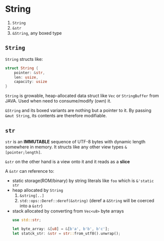 # String 
1. `String`
2. `&str`
3. `&String`, any boxed type

## `String`
`String` structs like:
```rust
struct String {
    pointer: &str,
    len: usize,
    capacity: usize
}
```
`String` is growable, heap-allocated data struct like `Vec` or `StringBuffer` from JAVA.
Used when need to consume/modify (own) it.

`&String` and its boxed variants are nothing but a pointer to it.
By passing `&mut String`, its contents are therefore modifiable.

## `str`
`str` is an **IMMUTABLE** sequence of UTF-8 bytes with dynamic length somewhere in memory.
It structs like any other view types `&[pointer;length]`.

`&str` on the other hand is a view onto it and it reads as a **slice**

A `&str` can reference to:
* static storage(ROM/binary) by
    string literals like `foo` which is `&'static str`
* heap allocated by `String`
    1. `&string[..]`
    2. `std::ops::Deref::deref(&string)` (deref a `&String` will be coerced into a `&str`)
* stack allocated by converting from `Vec<u8>` byte arrays
    ```rust
    use std::str;

    let byte_array: &[u8] = &[b'a', b'b', b'c'];
    let statck_str: &str = str::from_utf8().unwrap();
    ```